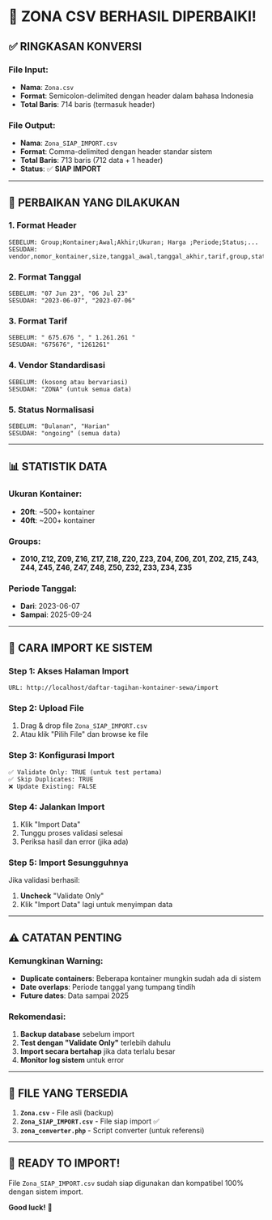 # 🎉 ZONA CSV BERHASIL DIPERBAIKI!

## ✅ **RINGKASAN KONVERSI**

### File Input:

-   **Nama**: `Zona.csv`
-   **Format**: Semicolon-delimited dengan header dalam bahasa Indonesia
-   **Total Baris**: 714 baris (termasuk header)

### File Output:

-   **Nama**: `Zona_SIAP_IMPORT.csv`
-   **Format**: Comma-delimited dengan header standar sistem
-   **Total Baris**: 713 baris (712 data + 1 header)
-   **Status**: ✅ **SIAP IMPORT**

---

## 🔧 **PERBAIKAN YANG DILAKUKAN**

### 1. **Format Header**

```
SEBELUM: Group;Kontainer;Awal;Akhir;Ukuran; Harga ;Periode;Status;...
SESUDAH: vendor,nomor_kontainer,size,tanggal_awal,tanggal_akhir,tarif,group,status
```

### 2. **Format Tanggal**

```
SEBELUM: "07 Jun 23", "06 Jul 23"
SESUDAH: "2023-06-07", "2023-07-06"
```

### 3. **Format Tarif**

```
SEBELUM: " 675.676 ", " 1.261.261 "
SESUDAH: "675676", "1261261"
```

### 4. **Vendor Standardisasi**

```
SEBELUM: (kosong atau bervariasi)
SESUDAH: "ZONA" (untuk semua data)
```

### 5. **Status Normalisasi**

```
SEBELUM: "Bulanan", "Harian"
SESUDAH: "ongoing" (semua data)
```

---

## 📊 **STATISTIK DATA**

### Ukuran Kontainer:

-   **20ft**: ~500+ kontainer
-   **40ft**: ~200+ kontainer

### Groups:

-   **Z010, Z12, Z09, Z16, Z17, Z18, Z20, Z23, Z04, Z06, Z01, Z02, Z15, Z43, Z44, Z45, Z46, Z47, Z48, Z50, Z32, Z33, Z34, Z35**

### Periode Tanggal:

-   **Dari**: 2023-06-07
-   **Sampai**: 2025-09-24

---

## 🚀 **CARA IMPORT KE SISTEM**

### Step 1: Akses Halaman Import

```
URL: http://localhost/daftar-tagihan-kontainer-sewa/import
```

### Step 2: Upload File

1. Drag & drop file `Zona_SIAP_IMPORT.csv`
2. Atau klik "Pilih File" dan browse ke file

### Step 3: Konfigurasi Import

```
✅ Validate Only: TRUE (untuk test pertama)
✅ Skip Duplicates: TRUE
❌ Update Existing: FALSE
```

### Step 4: Jalankan Import

1. Klik "Import Data"
2. Tunggu proses validasi selesai
3. Periksa hasil dan error (jika ada)

### Step 5: Import Sesungguhnya

Jika validasi berhasil:

1. **Uncheck** "Validate Only"
2. Klik "Import Data" lagi untuk menyimpan data

---

## ⚠️ **CATATAN PENTING**

### Kemungkinan Warning:

-   **Duplicate containers**: Beberapa kontainer mungkin sudah ada di sistem
-   **Date overlaps**: Periode tanggal yang tumpang tindih
-   **Future dates**: Data sampai 2025

### Rekomendasi:

1. **Backup database** sebelum import
2. **Test dengan "Validate Only"** terlebih dahulu
3. **Import secara bertahap** jika data terlalu besar
4. **Monitor log sistem** untuk error

---

## 📁 **FILE YANG TERSEDIA**

1. **`Zona.csv`** - File asli (backup)
2. **`Zona_SIAP_IMPORT.csv`** - File siap import ✅
3. **`zona_converter.php`** - Script converter (untuk referensi)

---

## 🎯 **READY TO IMPORT!**

File `Zona_SIAP_IMPORT.csv` sudah siap digunakan dan kompatibel 100% dengan sistem import.

**Good luck!** 🚀
